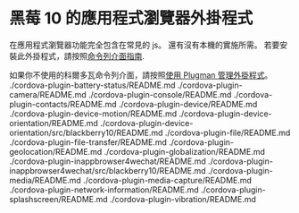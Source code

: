 <!---
 license: Licensed to the Apache Software Foundation (ASF) under one
         or more contributor license agreements.  See the NOTICE file
         distributed with this work for additional information
         regarding copyright ownership.  The ASF licenses this file
         to you under the Apache License, Version 2.0 (the
         "License"); you may not use this file except in compliance
         with the License.  You may obtain a copy of the License at

           http://www.apache.org/licenses/LICENSE-2.0

         Unless required by applicable law or agreed to in writing,
         software distributed under the License is distributed on an
         "AS IS" BASIS, WITHOUT WARRANTIES OR CONDITIONS OF ANY
         KIND, either express or implied.  See the License for the
         specific language governing permissions and limitations
         under the License.
-->

# 黑莓 10 的應用程式瀏覽器外掛程式

在應用程式瀏覽器功能完全包含在常見的 js。 還有沒有本機的實施所需。 若要安裝此外掛程式，請按照[命令列介面指南](http://cordova.apache.org/docs/en/edge/guide_cli_index.md.html#The%20Command-line%20Interface).

如果你不使用的科爾多瓦命令列介面，請按照[使用 Plugman 管理外掛程式](http://cordova.apache.org/docs/en/edge/guide_plugin_ref_plugman.md.html)。 ./cordova-plugin-battery-status/README.md ./cordova-plugin-camera/README.md ./cordova-plugin-console/README.md ./cordova-plugin-contacts/README.md ./cordova-plugin-device/README.md ./cordova-plugin-device-motion/README.md ./cordova-plugin-device-orientation/README.md ./cordova-plugin-device-orientation/src/blackberry10/README.md ./cordova-plugin-file/README.md ./cordova-plugin-file-transfer/README.md ./cordova-plugin-geolocation/README.md ./cordova-plugin-globalization/README.md ./cordova-plugin-inappbrowser4wechat/README.md ./cordova-plugin-inappbrowser4wechat/src/blackberry10/README.md ./cordova-plugin-media/README.md ./cordova-plugin-media-capture/README.md ./cordova-plugin-network-information/README.md ./cordova-plugin-splashscreen/README.md ./cordova-plugin-vibration/README.md